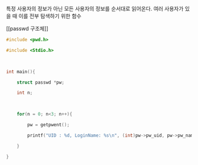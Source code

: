 특정 사용자의 정보가 아닌 모든 사용자의 정보를 순서대로 읽어온다.
여러 사용자가 있을 때 이를 전부 탐색하기 위한 함수

[[passwd 구조체]]
~~~c
#include <pwd.h>

#include <Stdio.h>

  

int main(){

    struct passwd *pw;

    int n;

  

    for(n = 0; n<3; n++){

        pw = getpwent();

        printf("UID : %d, LoginName: %s\n", (int)pw->pw_uid, pw->pw_name);

    }

}
~~~